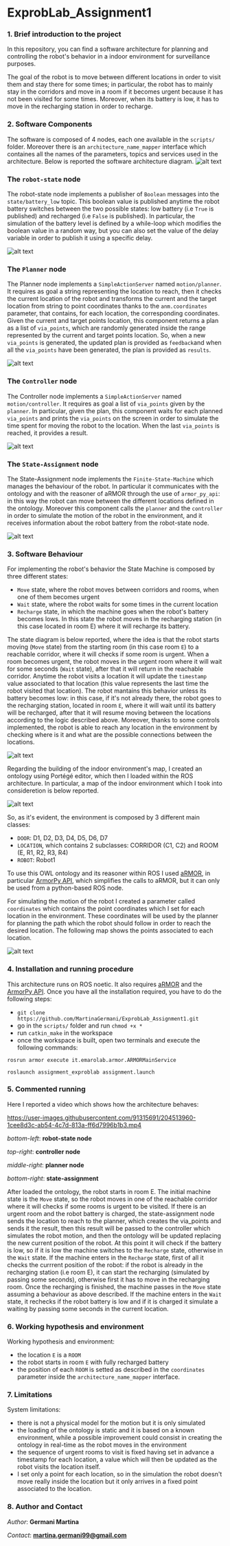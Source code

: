 # ExprobLab_Assignment1

### 1. Brief introduction to the project
In this repository, you can find a software architecture for planning and controlling the robot's behavior in a indoor environment for surveillance purposes.

The goal of the robot is to move between different locations in order to visit them and stay there for some times; in particular, the robot has to mainly stay in the corridors and move in a room if it becomes urgent because it has not been visited for some times. Moreover, when its battery is low, it has to move in the recharging station in order to recharge. 

### 2. Software Components
The software is composed of 4 nodes, each one available in the `scripts/` folder. Moreover there is an `architecture_name_mapper` interface which containes all the names of the parameters, topics and services used in the architecture. Below is reported the software architecture diagram.
![alt text](https://github.com/MartinaGermani/ExprobLab_Assignment1/blob/main/diagrams/architecture_diagram.png?raw=true) 
### The `robot-state` node ###
The robot-state node implements a publisher of `Boolean` messages into the `state/battery_low` topic. This boolean value is published anytime the robot battery switches between the two possible states: low battery (i.e `True` is published) and recharged (i.e `False` is published). 
In particular, the simulation of the battery level is defined by a while-loop which modifies the boolean value in a random way, but you can also set the value of the delay variable in order to publish it using a specific delay. 

![alt text](https://github.com/MartinaGermani/ExprobLab_Assignment1/blob/main/diagrams/robot_state_diagram.png?raw=true) 
### The `Planner` node ###
The Planner node implements a `SimpleActionServer` named `motion/planner`. It requires as goal a string representing the location to reach, then it checks the current location of the robot and transforms the current and the target location from string to point coordinates thanks to the `anm.coordinates` parameter, that contains, for each location, the corresponding coordinates. Given the current and target points location, this component returns a plan as a list of `via_points`, which are randomly generated inside the range represented by the current and target points location. So, when a new `via_points` is generated, the updated plan is provided as `feedback`and when all the `via_points` have been generated, the plan is provided as `results`.

![alt text](https://github.com/MartinaGermani/ExprobLab_Assignment1/blob/main/diagrams/planner_diagram.png?raw=true) 
### The `Controller` node ###
The Controller node implements a `SimpleActionServer` named `motion/controller`. It requires as goal a list of `via_points` given by the `planner`. 
In particular, given the plan, this component waits for each planned `via_points` and prints the `via_points` on the screen in order to simulate the time spent for moving the robot to the location.
When the last `via_points` is reached, it provides a result.

![alt text](https://github.com/MartinaGermani/ExprobLab_Assignment1/blob/main/diagrams/controller_diagram.png?raw=true) 
### The `State-Assignment` node ###
The State-Assignment node implements the `Finite-State-Machine` which manages the behaviour of the robot. In particular it communicates with the ontology and with the reasoner of aRMOR through the use of `armor_py_api`: in this way the robot can move between the different locations defined in the ontology. Moreover this component calls the `planner` and the `controller` in order to simulate the motion of the robot in the environment, and it receives information about the robot battery from the robot-state node. 

![alt text](https://github.com/MartinaGermani/ExprobLab_Assignment1/blob/main/diagrams/state_assignment_diagram.png?raw=true)

### 3. Software Behaviour
For implementing the robot's behavior the State Machine is composed by three different states:
-   `Move` state, where the robot moves between corridors and rooms, when one of them becomes urgent
-   `Wait` state, where the robot waits for some times in the current location
-   `Recharge` state, in which the machine goes when the robot's battery becomes lows. In this state the robot moves in the recharging station (in this case located in room E) where it will recharge its battery.  

The state diagram is below reported, where the idea is that the robot starts moving (`Move` state) from the starting room (in this case room `E`) to a reachable corridor, where it will checks if some room is urgent. 
When a room becomes urgent, the robot moves in the urgent room where it will wait for some seconds (`Wait` state), after that it will return in the reachable corridor. 
Anytime the robot visits a location it will update the `timestamp` value associated to that location (this value represents the last time the robot visited that location). 
The robot mantains this behavior unless its battery becomes low: in this case, if it's not already there, the robot goes to the recharging station, located in room `E`, where it will wait until its battery will be recharged, after that it will resume moving between the locations according to the logic described above.
Moreover, thanks to some controls implemented, the robot is able to reach any location in the environment by checking where is it and what are the possible connections between the locations. 

![alt text](https://github.com/MartinaGermani/ExprobLab_Assignment1/blob/main/state_machine.png?raw=true)

Regarding the building of the indoor environment's map, I created an ontology using Portégé editor, which then I loaded within the ROS architecture. In particular, a map of the indoor environment which I took into consideretion is below reported. 

![alt text](https://github.com/MartinaGermani/ExprobLab_Assignment1/blob/main/map.jpg?raw=true)

So, as it's evident, the environment is composed by 3 different main classes:
- `DOOR`: D1, D2, D3, D4, D5, D6, D7
- `LOCATION`, which contains 2 subclasses: CORRIDOR (C1, C2) and ROOM (E, R1, R2, R3, R4)
- `ROBOT`: Robot1

To use this OWL ontology and its reasoner within ROS I used [aRMOR](https://github.com/EmaroLab/armor), in particular [ArmorPy API](https://github.com/EmaroLab/armor_py_api), which simplifies the calls to aRMOR, but it can only be used from a python-based ROS node.

For simulating the motion of the robot I created a parameter called `coordinates` which contains the point coordinates which I set for each location in the environment. These coordinates will be used by the planner for planning the path which the robot should follow in order to reach the desired location. The following map shows the points associated to each location.

![alt text](https://github.com/MartinaGermani/ExprobLab_Assignment1/blob/main/diagrams/map_points.jpg?raw=true)

### 4. Installation and running procedure
This architecture runs on ROS noetic. It also requires [aRMOR](https://github.com/EmaroLab/armor) and the [ArmorPy API](https://github.com/EmaroLab/armor_py_api).
Once you have all the installation required, you have to do the following steps:

- ```git clone https://github.com/MartinaGermani/ExprobLab_Assignment1.git ```
- go in the `scripts/` folder and run `chmod +x *`
- run `catkin_make` in the workspace
- once the workspace is built, open two terminals and execute the following commands:

```rosrun armor execute it.emarolab.armor.ARMORMainService```

```roslaunch assignment_exproblab assignment.launch```

### 5. Commented running
Here I reported a video which shows how the architecture behaves:

https://user-images.githubusercontent.com/91315691/204513960-1cee8d3c-ab54-4c7d-813a-ff6d7996b1b3.mp4

*bottom-left*: **robot-state node**

*top-right*: **controller node**

*middle-right*: **planner node**

*bottom-right*: **state-assignment**

After loaded the ontology, the robot starts in room E. The initial machine state is the `Move` state, so the robot moves in one of the reachable corridor where it will checks if some rooms is urgent to be visited. If there is an urgent room and the robot battery is charged, the state-assignment node sends the location to reach to the planner, which creates the via_points and sends it the result, then this result will be passed to the controller which simulates the robot motion, and then the ontology will be updated replacing the new current position of the robot. At this point it will check if the battery is low, so if it is low the machine switches to the `Recharge` state, otherwise in the `Wait` state.
If the machine enters in the `Recharge` state, first of all it checks the currrent position of the robot: if the robot is already in the recharging station (i.e room E), it can start the recharging (simulated by passing some seconds), otherwise first it has to move in the recharging room. Once the recharging is finished, the machine passes in the `Move` state assuming a behaviour as above described.
If the machine enters in the `Wait` state, it rechecks if the robot battery is low and if it is charged it simulate a waiting by passing some seconds in the current location. 

### 6. Working hypothesis and environment
Working hypothesis and environment:
- the location `E` is a `ROOM`
- the robot starts in room `E` with fully recharged battery
- the position of each `ROOM` is setted as described in the `coordinates` parameter inside the `architecture_name_mapper` interface.
### 7. Limitations
System limitations:
- there is not a physical model for the motion but it is only simulated
- the loading of the ontology is static and it is based on a known environment, while a possible improvement could consist in creating the ontology in real-time as the robot moves in the environment
- the sequence of urgent rooms to visit is fixed having set in advance a timestamp for each location, a value which will then be updated as the robot visits the location itself. 
- I set only a point for each location, so in the simulation the robot doesn't move really inside the location but it only arrives in a fixed point associated to the location. 

### 8. Author and Contact
*Author*: **Germani Martina**

*Contact*: **martina.germani99@gmail.com**
